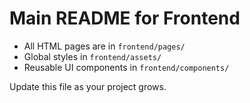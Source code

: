 # Main README for Frontend

- All HTML pages are in `frontend/pages/`
- Global styles in `frontend/assets/`
- Reusable UI components in `frontend/components/`

Update this file as your project grows.
